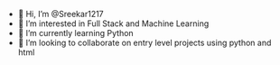 - 👋 Hi, I’m @Sreekar1217
- 👀 I’m interested in Full Stack and Machine Learning 
- 🌱 I’m currently learning Python 
- 💞️ I’m looking to collaborate on entry level projects using python and html

<!---
Sreekar1217/Sreekar1217 is a ✨ special ✨ repository because its `README.md` (this file) appears on your GitHub profile.
You can click the Preview link to take a look at your changes.
--->
